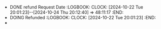 - DONE refund Request Date
  :LOGBOOK:
  CLOCK: [2024-10-22 Tue 20:01:23]--[2024-10-24 Thu 20:12:40] =>  48:11:17
  :END:
- DOING Refunded
  :LOGBOOK:
  CLOCK: [2024-10-22 Tue 20:01:23]
  :END:
-